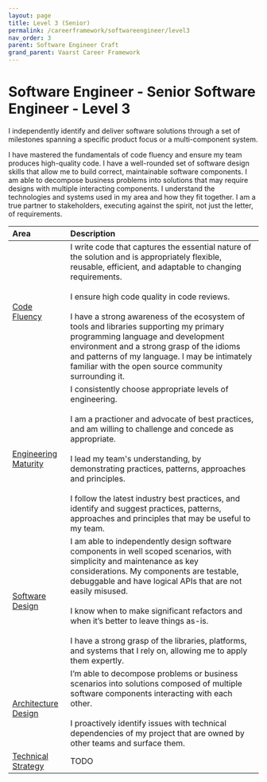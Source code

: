 ```yaml
---
layout: page
title: Level 3 (Senior)
permalink: /careerframework/softwareengineer/level3
nav_order: 3
parent: Software Engineer Craft
grand_parent: Vaarst Career Framework
---
```


# Software Engineer - Senior Software Engineer - Level 3

I independently identify and deliver software solutions through a set of milestones spanning a specific product focus or a multi-component system. 

I have mastered the fundamentals of code fluency and ensure my team produces high-quality code. I have a well-rounded set of software design skills that allow me to build correct, maintainable software components. I am able to decompose business problems into solutions that may require designs with multiple interacting components. I understand the technologies and systems used in my area and how they fit together. I am a true partner to stakeholders, executing against the spirit, not just the letter, of requirements.		

|Area          | Description       |
|:-------------|:------------------|
| [Code Fluency](/careerframework/softwareengineer#code-fluency) | I write code that captures the essential nature of the solution and is appropriately flexible, reusable, efficient, and adaptable to changing requirements. <br><br> I ensure high code quality in code reviews. <br><br> I have a strong awareness of the ecosystem of tools and libraries supporting my primary programming language and development environment and a strong grasp of the idioms and patterns of my language. I may be intimately familiar with the open source community surrounding it. |
| [Engineering Maturity](/careerframework/softwareengineer#engineering-maturity) | I consistently choose appropriate levels of engineering. <br><br> I am a practioner and advocate of best practices, and am willing to challenge and concede as appropriate. <br><br> I lead my team's understanding, by demonstrating practices, patterns, approaches and principles. <br><br> I follow the latest industry best practices, and identify and suggest practices, patterns, approaches and principles that may be useful to my team. |
| [Software Design](/careerframework/softwareengineer#software-design) | I am able to independently design software components in well scoped scenarios, with simplicity and maintenance as key considerations. My components are testable, debuggable and have logical APIs that are not easily misused. <br><br> I know when to make significant refactors and when it’s better to leave things as-is. <br><br> I have a strong grasp of the libraries, platforms, and systems that I rely on, allowing me to apply them expertly. |
| [Architecture Design](/careerframework/softwareengineer#architecture-design) | I’m able to decompose problems or business scenarios into solutions composed of multiple software components interacting with each other. <br><br> I proactively identify issues with technical dependencies of my project that are owned by other teams and surface them. |
| [Technical Strategy](/careerframework/softwareengineer#technical-strategy) | TODO |
